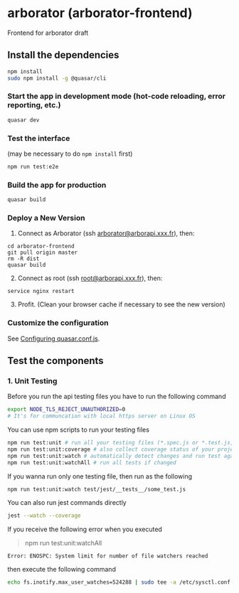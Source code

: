 # arborator (arborator-frontend)

Frontend for arborator draft

## Install the dependencies
```bash
npm install
sudo npm install -g @quasar/cli
```

### Start the app in development mode (hot-code reloading, error reporting, etc.)
```bash
quasar dev
```

### Test the interface

(may be necessary to do ```npm install``` first)

```bash
npm run test:e2e
```


### Build the app for production
```bash
quasar build
```

### Deploy a New Version

1.  Connect as Arborator (ssh arborator@arborapi.xxx.fr), then:
```
cd arborator-frontend
git pull origin master
rm -R dist
quasar build
```

2. Connect as root (ssh root@arborapi.xxx.fr), then:
```
service nginx restart
```

3. Profit. (Clean your browser cache if necessary to see the new version)

### Customize the configuration
See [Configuring quasar.conf.js](https://quasar.dev/quasar-cli/quasar-conf-js).


## Test the components

### 1. Unit Testing

 Before you run the api testing files you have to run the following command
```bash
export NODE_TLS_REJECT_UNAUTHORIZED=0
# It's for communcation with local https server on Linux OS
```
You can use npm scripts to run your testing files
```bash
npm run test:unit # run all your testing files (*.spec.js or *.test.js, etc)
npm run test:unit:coverage # also collect coverage status of your project
npm run test:unit:watch # automatically detect changes and run test again if changed
npm run test:unit:watchAll # run all tests if changed
```
If you wanna run only one testing file, then run as the following
```bash
npm run test:unit:watch test/jest/__tests__/some_test.js
```
You can also run jest commands directly

```bash
jest --watch --coverage
```

If you receive the following error when you executed 
>npm run test:unit:watchAll

`Error: ENOSPC: System limit for number of file watchers reached`

then execute the following command
```bash
echo fs.inotify.max_user_watches=524288 | sudo tee -a /etc/sysctl.conf && sudo sysctl -p
```